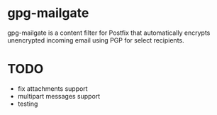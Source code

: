 # gpg-mailgate

gpg-mailgate is a content filter for Postfix that automatically encrypts unencrypted incoming email using PGP for select recipients.

# TODO
- fix attachments support
- multipart messages support
- testing
